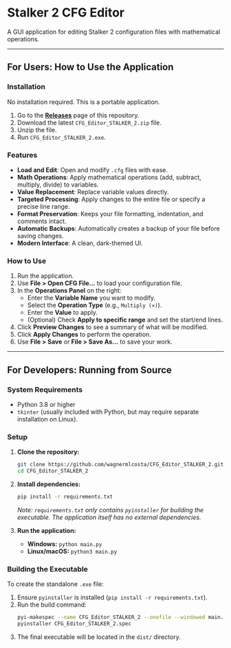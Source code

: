 # Stalker 2 CFG Editor

A GUI application for editing Stalker 2 configuration files with mathematical operations.

---

## For Users: How to Use the Application

### Installation

No installation required. This is a portable application.

1.  Go to the [**Releases**](https://github.com/wagnermlcosta/CFG_Editor_STALKER_2/releases) page of this repository.
2.  Download the latest `CFG_Editor_STALKER_2.zip` file.
3.  Unzip the file.
4.  Run `CFG_Editor_STALKER_2.exe`.

### Features

*   **Load and Edit**: Open and modify `.cfg` files with ease.
*   **Math Operations**: Apply mathematical operations (add, subtract, multiply, divide) to variables.
*   **Value Replacement**: Replace variable values directly.
*   **Targeted Processing**: Apply changes to the entire file or specify a precise line range.
*   **Format Preservation**: Keeps your file formatting, indentation, and comments intact.
*   **Automatic Backups**: Automatically creates a backup of your file before saving changes.
*   **Modern Interface**: A clean, dark-themed UI.

### How to Use

1.  Run the application.
2.  Use **File > Open CFG File...** to load your configuration file.
3.  In the **Operations Panel** on the right:
    *   Enter the **Variable Name** you want to modify.
    *   Select the **Operation Type** (e.g., `Multiply (×)`).
    *   Enter the **Value** to apply.
    *   (Optional) Check **Apply to specific range** and set the start/end lines.
4.  Click **Preview Changes** to see a summary of what will be modified.
5.  Click **Apply Changes** to perform the operation.
6.  Use **File > Save** or **File > Save As...** to save your work.

---

## For Developers: Running from Source

### System Requirements

*   Python 3.8 or higher
*   `tkinter` (usually included with Python, but may require separate installation on Linux).

### Setup

1.  **Clone the repository:**
    ```sh
    git clone https://github.com/wagnermlcosta/CFG_Editor_STALKER_2.git
    cd CFG_Editor_STALKER_2
    ```

2.  **Install dependencies:**
    ```sh
    pip install -r requirements.txt
    ```
    *Note: `requirements.txt` only contains `pyinstaller` for building the executable. The application itself has no external dependencies.*

3.  **Run the application:**
    *   **Windows:** `python main.py`
    *   **Linux/macOS:** `python3 main.py`

### Building the Executable

To create the standalone `.exe` file:

1.  Ensure `pyinstaller` is installed (`pip install -r requirements.txt`).
2.  Run the build command:
    ```sh
    pyi-makespec --name CFG_Editor_STALKER_2 --onefile --windowed main.py
    pyinstaller CFG_Editor_STALKER_2.spec
    ```
3.  The final executable will be located in the `dist/` directory.
